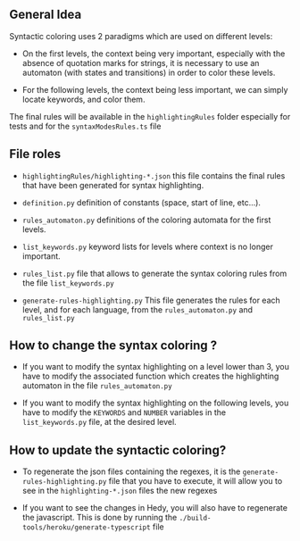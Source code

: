 ## General Idea

Syntactic coloring uses 2 paradigms which are used on different levels:

- On the first levels, the context being very important, especially with
  the absence of quotation marks for strings, it is necessary to use an
  automaton (with states and transitions) in order to color these levels.

- For the following levels, the context being less important, we can simply
  locate keywords, and color them.

The final rules will be available in the `highlightingRules` folder
especially for tests and for the `syntaxModesRules.ts` file

## File roles

- `highlightingRules/highlighting-*.json` this file contains the final rules
  that have been generated for syntax highlighting.

- `definition.py` definition of constants (space, start of line, etc...).

- `rules_automaton.py` definitions of the coloring automata for the first levels.

- `list_keywords.py` keyword lists for levels where context is no longer important.

- `rules_list.py` file that allows to generate the syntax coloring rules
  from the file `list_keywords.py`

- `generate-rules-highlighting.py` This file generates the rules for each level,
  and for each language, from the `rules_automaton.py` and `rules_list.py`

## How to change the syntax coloring ?

- If you want to modify the syntax highlighting on a level lower than 3, you have
  to modify the associated function which creates the highlighting automaton in
  the file `rules_automaton.py`

- If you want to modify the syntax highlighting on the following levels, you have
  to modify the `KEYWORDS` and `NUMBER` variables in the `list_keywords.py` file, at
  the desired level.

## How to update the syntactic coloring?

- To regenerate the json files containing the regexes, it is the
  `generate-rules-highlighting.py` file that you have to execute,
  it will allow you to see in the `highlighting-*.json` files the new regexes

- If you want to see the changes in Hedy, you will also have to
  regenerate the javascript. This is done by running the
  `./build-tools/heroku/generate-typescript` file
